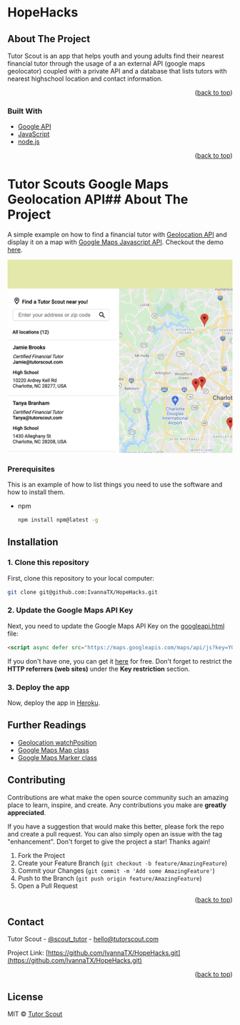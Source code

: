 # HopeHacks
<!-- ABOUT THE PROJECT -->
## About The Project

Tutor Scout is an app that helps youth and young adults find their nearest financial tutor
through the usage of a an external API (google maps geolocator) coupled with a private API and 
a database that lists tutors with nearest highschool location and contact information.

<p align="right">(<a href="#top">back to top</a>)</p>



### Built With

* [Google API](https://developers.google.com/maps/documentation/geolocation/overview?_gl=1*qfzu75*_ga*MTI1MjgyMzgyMS4xNjQ1NDI0MzU0*_ga_NRWSTWS78N*MTY0NTQyNDM1My4xLjEuMTY0NTQyNDM4Mi4w)
* [JavaScript](https://www.javascript.com/)
* [node.js](https://nodejs.dev/)


<p align="right">(<a href="#top">back to top</a>)</p>

# Tutor Scouts Google Maps Geolocation API## About The Project

A simple example on how to find a financial tutor with [Geolocation API](https://developer.mozilla.org/en-US/docs/Web/API/Geolocation/Using_geolocation) and display it on a map with [Google Maps Javascript API](https://developers.google.com/maps/documentation/javascript/). Checkout the demo [here](https://google-maps-geolocation.bitballoon.com/).

![Google Maps Geolocation Example](img/imageofapi.jpg)

### Prerequisites

This is an example of how to list things you need to use the software and how to install them.
* npm
  ```sh
  npm install npm@latest -g
  ```

## Installation

### 1. Clone this repository

First, clone this repository to your local computer:

```bash
git clone git@github.com:IvannaTX/HopeHacks.git
```

### 2. Update the Google Maps API Key

Next, you need to update the Google Maps API Key on the [googleapi.html](https://github.com/IvannaTX/HopeHacks/blob/aaf59a579d63ad9d61ff77d68bed66d504f8a9aa/googleapi.html#L558) file:

```html
<script async defer src="https://maps.googleapis.com/maps/api/js?key=YOUR_API_KEY&callback=init"></script>
```

If you don't have one, you can get it [here](https://developers.google.com/maps/documentation/javascript/get-api-key) for free. Don't forget to restrict the **HTTP referrers (web sites)** under the **Key restriction** section.

### 3. Deploy the app

Now, deploy the app in [Heroku](https://devcenter.heroku.com/articles/git).

## Further Readings

- [Geolocation watchPosition](https://developer.mozilla.org/en-US/docs/Web/API/Geolocation/watchPosition)
- [Google Maps Map class](https://developers.google.com/maps/documentation/javascript/reference/3/#Map)
- [Google Maps Marker class](https://developers.google.com/maps/documentation/javascript/reference/3/#Marker)

## Contributing

Contributions are what make the open source community such an amazing place to learn, inspire, and create. Any contributions you make are **greatly appreciated**.

If you have a suggestion that would make this better, please fork the repo and create a pull request. You can also simply open an issue with the tag "enhancement".
Don't forget to give the project a star! Thanks again!

1. Fork the Project
2. Create your Feature Branch (`git checkout -b feature/AmazingFeature`)
3. Commit your Changes (`git commit -m 'Add some AmazingFeature'`)
4. Push to the Branch (`git push origin feature/AmazingFeature`)
5. Open a Pull Request

<p align="right">(<a href="#top">back to top</a>)</p>

## Contact

Tutor Scout - [@scout_tutor](https://twitter.com/scout_tutor) - hello@tutorscout.com

Project Link: [https://github.com/IvannaTX/HopeHacks.git](https://github.com/IvannaTX/HopeHacks.git)

<p align="right">(<a href="#top">back to top</a>)</p>


## License

MIT © [Tutor Scout]()